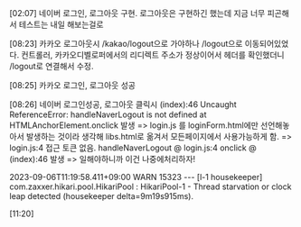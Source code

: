 [02:07] 네이버 로그인, 로그아웃 구현. 로그아웃은 구현하긴 했는데 지금 너무 피곤해서 테스트는 내일 해보는걸로

[08:23] 카카오 로그아웃시 /kakao/logout으로 가야하나 /logout으로 이동되어있었다. 컨트롤러, 카카오디벨로퍼에서의 리디렉트 주소가
정상이어서 헤더를 확인했더니 /logout로 연결해서 수정.

[08:25] 카카오 로그인, 로그아웃 성공

[08:26] 네이버 로그인성공, 로그아웃 클릭시 (index):46 Uncaught ReferenceError: handleNaverLogout is not defined
at HTMLAnchorElement.onclick 발생 => login.js 를 loginForm.html에만 선언해놓아서 발생하는 것이라 생각해 libs.html로
옮겨서 모든페이지에서 사용가능하게 함. => login.js:4 접근 토큰 없음. handleNaverLogout @ login.js:4 onclick @ (index):46 발생
=> 일해야하니까 이건 나중에처리하자!


2023-09-06T11:19:58.411+09:00  WARN 15323 --- [l-1 housekeeper] com.zaxxer.hikari.pool.HikariPool        : HikariPool-1 - Thread starvation or clock leap detected (housekeeper delta=9m19s915ms).

[11:20]